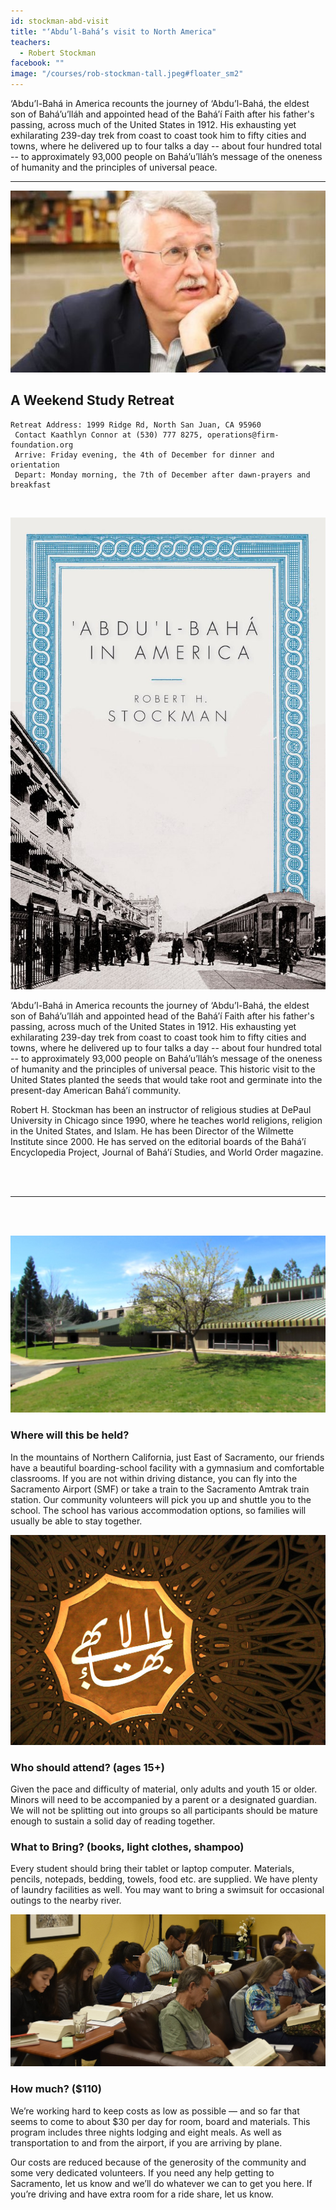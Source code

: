 ```yaml
---
id: stockman-abd-visit
title: "‘Abdu’l-Bahá’s visit to North America"
teachers:
  - Robert Stockman
facebook: ""
image: "/courses/rob-stockman-tall.jpeg#floater_sm2"
---
```


‘Abdu’l-Bahá in America recounts the journey of ‘Abdu’l-Bahá, the eldest son of Bahá’u’lláh and appointed head of the Bahá’í Faith after his father's passing, across much of the United States in 1912. His exhausting yet exhilarating 239-day trek from coast to coast took him to fifty cities and towns, where he delivered up to four talks a day -- about four hundred total -- to approximately 93,000 people on Bahá’u’lláh’s message of the oneness of humanity and the principles of universal peace.

---


![robert stockman](/courses/rob-stockman-wide.jpeg#full)

## A Weekend Study Retreat

```
Retreat Address: 1999 Ridge Rd, North San Juan, CA 95960
 Contact Kaathlyn Connor at (530) 777 8275, operations@firm-foundation.org
 Arrive: Friday evening, the 4th of December for dinner and orientation
 Depart: Monday morning, the 7th of December after dawn-prayers and breakfast
```

<br>

![book: abdu'l-baha in america](/courses/cover-abd-america.jpg#floater2)


‘Abdu’l-Bahá in America recounts the journey of ‘Abdu’l-Bahá, the eldest son of Bahá’u’lláh and appointed head of the Bahá’í Faith after his father's passing, across much of the United States in 1912. His exhausting yet exhilarating 239-day trek from coast to coast took him to fifty cities and towns, where he delivered up to four talks a day -- about four hundred total -- to approximately 93,000 people on Bahá’u’lláh’s message of the oneness of humanity and the principles of universal peace. This historic visit to the United States planted the seeds that would take root and germinate into the present-day American Bahá’í community.

Robert H. Stockman has been an instructor of religious studies at DePaul University in Chicago since 1990, where he teaches world religions, religion in the United States, and Islam. He has been Director of the Wilmette Institute since 2000. He has served on the editorial boards of the Bahá’í Encyclopedia Project, Journal of Bahá’í Studies, and World Order magazine.

<br><br><hr class="small"><br><br>

![school front](/courses/school-front2.jpg#floater)
### Where will this be held?

In the mountains of Northern California, just East of Sacramento, our friends have a beautiful boarding-school facility with a gymnasium and comfortable classrooms. If you are not within driving distance, you can fly into the Sacramento Airport (SMF) or take a train to the Sacramento Amtrak train station. Our community volunteers will pick you up and shuttle you to the school. The school has various accommodation options, so families will usually be able to stay together.



![the Bab's haykal](/courses/temple-wilmette.jpg#floater2)
### Who should attend? (ages 15+)

Given the pace and difficulty of material, only adults and youth 15 or older. Minors will need to be accompanied by a parent or a designated guardian. We will not be splitting out into groups so all participants should be mature enough to sustain a solid day of reading together.



### What to Bring? (books, light clothes, shampoo)

Every student should bring their tablet or laptop computer. Materials, pencils, notepads, bedding, towels, food etc. are supplied. We have plenty of laundry facilities as well. You may want to bring a swimsuit for occasional outings to the nearby river.


![participants](/db-challenge/db-banner-2019.jpg#floater)

### How much? ($110)

We’re working hard to keep costs as low as possible — and so far that seems to come to about $30 per day for room, board and materials. This program includes three nights lodging and eight meals. As well as transportation to and from the airport, if you are arriving by plane.

Our costs are reduced because of the generosity of the community and some very dedicated volunteers. If you need any help getting to Sacramento, let us know and we’ll do whatever we can to get you here. If you’re driving and have extra room for a ride share, let us know.

<br><br><br><br>
